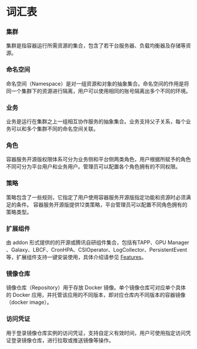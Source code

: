 # 词汇表



### 集群

集群是指容器运行所需资源的集合，包含了若干台服务器、负载均衡器及存储等资源。

### 命名空间

命名空间（Namespace）是对一组资源和对象的抽象集合。命名空间的作用是将同一个集群下的资源进行隔离，用户可以使用相同的账号隔离出多个不同的环境。

### 业务

业务是运行在集群之上一组相互协作服务的抽象集合。业务支持父子关系，每个业务可以和多个集群不同的命名空间关联。

### 角色

容器服务开源版权限体系可分为业务侧和平台侧两类角色，用户根据所赋予的角色不同可分为平台用户和业务用户。管理员可以配置各个角色拥有的不同权限。

### 策略

策略包含了一些规则，它指定了用户使用容器服务开源版指定功能和资源时必须满足的条件。 容器服务开源版提供12类策略，平台管理员可以配置不同角色拥有的策略类型。

### 扩展组件

由 addon 形式提供的的开源或腾讯自研组件集合，包括有TAPP、GPU Manager 、Galaxy、LBCF、CronHPA、CSIOperator、LogCollector、PersistentEvent等，扩展组件支持一键安装使用，具体介绍请参见 [Features](https://github.com/tkestack/docs/tree/master/features)。

### 镜像仓库
镜像仓库（Repository）用于存放 Docker 镜像。单个镜像仓库可对应单个具体的 Docker 应用，并托管该应用的不同版本，即对应仓库内不同版本的容器镜像（docker image）。

### 访问凭证
用于登录镜像仓库实例的访问凭证，支持自定义有效时间，用户可使用指定访问凭证登录镜像仓库，进行拉取或推送镜像等操作。

